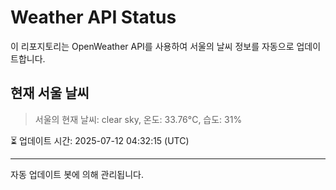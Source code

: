 
# Weather API Status

이 리포지토리는 OpenWeather API를 사용하여 서울의 날씨 정보를 자동으로 업데이트합니다.

## 현재 서울 날씨
> 서울의 현재 날씨: clear sky, 온도: 33.76°C, 습도: 31%

⏳ 업데이트 시간: 2025-07-12 04:32:15 (UTC)

---
자동 업데이트 봇에 의해 관리됩니다.
